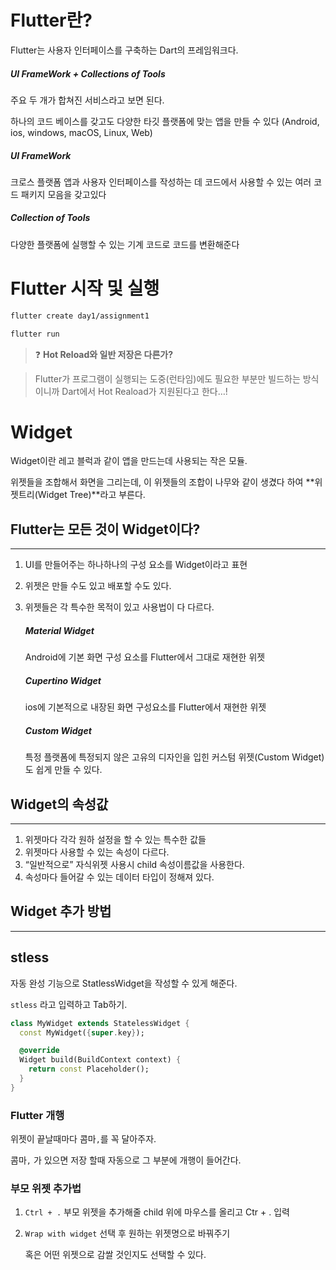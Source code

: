 # Flutter란?

Flutter는 사용자 인터페이스를 구축하는 Dart의 프레임워크다.

##### UI FrameWork + Collections of Tools

주요 두 개가 합쳐진 서비스라고 보면 된다.

하나의 코드 베이스를 갖고도 다양한 타깃 플랫폼에 맞는 앱을 만들 수 있다
(Android, ios, windows, macOS, Linux, Web)

##### UI FrameWork

크로스 플랫폼 앱과 사용자 인터페이스를 작성하는 데 코드에서 사용할 수 있는 여러 코드 패키지 모음을 갖고있다

##### Collection of Tools

다양한 플랫폼에 실행할 수 있는 기계 코드로 코드를 변환해준다

# Flutter 시작 및 실행

```bash
flutter create day1/assignment1

flutter run
```

> ❓ **Hot Reload와 일반 저장은 다른가?**

> Flutter가 프로그램이 실행되는 도중(런타임)에도 필요한 부분만 빌드하는 방식이니까 Dart에서 Hot Reaload가 지원된다고 한다…!

# Widget

Widget이란 레고 블럭과 같이 앱을 만드는데 사용되는 작은 모듈.

위젯들을 조합해서 화면을 그리는데, 이 위젯들의 조합이 나무와 같이 생겼다 하여
**위젯트리(Widget Tree)**라고 부른다.

## Flutter는 모든 것이 Widget이다?

---

1. UI를 만들어주는 하나하나의 구성 요소를 Widget이라고 표현
2. 위젯은 만들 수도 있고 배포할 수도 있다.
3. 위젯들은 각 특수한 목적이 있고 사용법이 다 다르다.

   ##### Material Widget

   Android에 기본 화면 구성 요소를 Flutter에서 그대로 재현한 위젯

   ##### Cupertino Widget

   ios에 기본적으로 내장된 화면 구성요소를 Flutter에서 재현한 위젯

   ##### Custom Widget

   특정 플랫폼에 특정되지 않은 고유의 디자인을 입힌 커스텀 위젯(Custom Widget)도
   쉽게 만들 수 있다.

## Widget의 속성값

---

1. 위젯마다 각각 원하 설정을 할 수 있는 특수한 값들
2. 위젯마다 사용할 수 있는 속성이 다르다.
3. “일반적으로” 자식위젯 사용시 child 속성이름값을 사용한다.
4. 속성마다 들어갈 수 있는 데이터 타입이 정해져 있다.

## Widget 추가 방법

---

## stless

자동 완성 기능으로 StatlessWidget을 작성할 수 있게 해준다.

`stless`
라고 입력하고 Tab하기.

```dart
class MyWidget extends StatelessWidget {
  const MyWidget({super.key});

  @override
  Widget build(BuildContext context) {
    return const Placeholder();
  }
}
```

### Flutter 개행

위젯이 끝날때마다 콤마`,`를 꼭 달아주자.

콤마`,` 가 있으면 저장 할때 자동으로 그 부분에 개행이 들어간다.

### 부모 위젯 추가법

1. `Ctrl + .` 부모 위젯을 추가해줄 child 위에 마우스를 올리고 Ctr + . 입력
2. `Wrap with widget` 선택 후 원하는 위젯명으로 바꿔주기

   혹은 어떤 위젯으로 감쌀 것인지도 선택할 수 있다.
